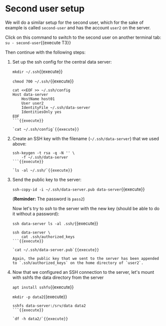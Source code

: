 # Second user setup

We will do a similar setup for the second user, which for the sake of
example is called `second-user` and has the account `user2` on the
server.

Click on this command to switch to the second user on another terminal
tab: `su - second-user`{{execute T3}}

Then continue with the following steps:

1. Set up the ssh config for the central data server:
   
   `mkdir ~/.ssh`{{execute}}
   
   `chmod 700 ~/.ssh/`{{execute}}
   
   ```
   cat <<EOF >> ~/.ssh/config
   Host data-server
       HostName host01
       User user2
       IdentityFile ~/.ssh/data-server
       IdentitiesOnly yes 
   EOF
   ```{{execute}}
   
   `cat ~/.ssh/config`{{execute}}
   
2. Create an SSH key with the filename (`~/.ssh/data-server`) that we
   used above:

   ```
   ssh-keygen -t rsa -q -N '' \
       -f ~/.ssh/data-server
   ```{{execute}}
   
   `ls -al ~/.ssh/`{{execute}}
   
3. Send the public key to the server:
   
   `ssh-copy-id -i ~/.ssh/data-server.pub data-server`{{execute}}
   
   (**Reminder:** The password is `pass2`)
   
   Now let's try to *ssh* to the server with the new key (should be
   able to do it without a password):
   
   `ssh data-server ls -al .ssh/`{{execute}}
   
   ```
   ssh data-server \
       cat .ssh/authorized_keys
   ```{{execute}}
   
   `cat ~/.ssh/data-server.pub`{{execute}}
   
   Again, the public key that we sent to the server has been appended
   to `.ssh/authorized_keys` on the home directory of `user2`.

4. Now that we configured an SSH connection to the server, let's
   mount with sshfs the data directory from the server

   `apt install sshfs`{{execute}}
   
   `mkdir -p data2`{{execute}}

   ```
   sshfs data-server:/srv/data data2
   ```{{execute}}

   `df -h data2/`{{execute}}
